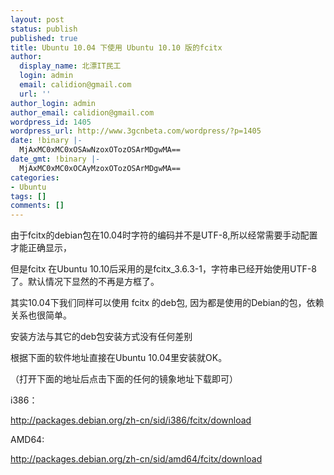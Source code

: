 ```yaml
---
layout: post
status: publish
published: true
title: Ubuntu 10.04 下使用 Ubuntu 10.10 版的fcitx
author:
  display_name: 北漂IT民工
  login: admin
  email: calidion@gmail.com
  url: ''
author_login: admin
author_email: calidion@gmail.com
wordpress_id: 1405
wordpress_url: http://www.3gcnbeta.com/wordpress/?p=1405
date: !binary |-
  MjAxMC0xMC0xOSAwNzoxOTozOSArMDgwMA==
date_gmt: !binary |-
  MjAxMC0xMC0xOCAyMzoxOTozOSArMDgwMA==
categories:
- Ubuntu
tags: []
comments: []
---
```

<p>由于fcitx的debian包在10.04时字符的编码并不是UTF-8,所以经常需要手动配置才能正确显示，</p>
<p>但是fcitx 在Ubuntu 10.10后采用的是fcitx_3.6.3-1，字符串已经开始使用UTF-8了。默认情况下显然的不再是方框了。</p>
<p>其实10.04下我们同样可以使用 fcitx 的deb包, 因为都是使用的Debian的包，依赖关系也很简单。</p>
<p>安装方法与其它的deb包安装方式没有任何差别</p>
<p>根据下面的软件地址直接在Ubuntu 10.04里安装就OK。</p>
<p>（打开下面的地址后点击下面的任何的镜象地址下载即可）</p>
<p>i386：</p>
<p><a href="http://packages.debian.org/zh-cn/sid/i386/fcitx/download">http://packages.debian.org/zh-cn/sid/i386/fcitx/download</a></p>
<p>AMD64:</p>
<p><a href="http://packages.debian.org/zh-cn/sid/amd64/fcitx/download">http://packages.debian.org/zh-cn/sid/amd64/fcitx/download</a></p>
